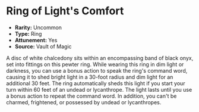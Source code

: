 # Ring of Light's Comfort

- **Rarity:** Uncommon
- **Type:** Ring
- **Attunement:** Yes
- **Source:** Vault of Magic

A disc of white chalcedony sits within an encompassing band of black onyx, set into fittings on this pewter ring. While wearing this ring in dim light or darkness, you can use a bonus action to speak the ring's command word, causing it to shed bright light in a 30-foot radius and dim light for an additional 30 feet. The ring automatically sheds this light if you start your turn within 60 feet of an undead or lycanthrope. The light lasts until you use a bonus action to repeat the command word. In addition, you can't be charmed, frightened, or possessed by undead or lycanthropes.
